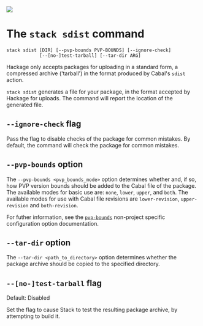 <div class="hidden-warning"><a href="https://docs.haskellstack.org/"><img src="https://cdn.jsdelivr.net/gh/commercialhaskell/stack/doc/img/hidden-warning.svg"></a></div>

# The `stack sdist` command

~~~text
stack sdist [DIR] [--pvp-bounds PVP-BOUNDS] [--ignore-check]
            [--[no-]test-tarball] [--tar-dir ARG]
~~~

Hackage only accepts packages for uploading in a standard form, a compressed
archive ('tarball') in the format produced by Cabal's `sdist` action.

`stack sdist` generates a file for your package, in the format accepted by
Hackage for uploads. The command will report the location of the generated file.

## `--ignore-check` flag

Pass the flag to disable checks of the package for common mistakes. By default,
the command will check the package for common mistakes.

## `--pvp-bounds` option

The `--pvp-bounds <pvp_bounds_mode>` option determines whether and, if so, how
PVP version bounds should be added to the Cabal file of the package. The
available modes for basic use are: `none`, `lower`, `upper`, and `both`. The
available modes for use with Cabal file revisions are `lower-revision`,
`upper-revision` and `both-revision`.

For futher information, see the
[`pvp-bounds`](../configure/yaml/non-project.md#pvp-bounds) non-project specific
configuration option documentation.

## `--tar-dir` option

The `--tar-dir <path_to_directory>` option determines whether the package
archive should be copied to the specified directory.

## `--[no-]test-tarball` flag

Default: Disabled

Set the flag to cause Stack to test the resulting package archive, by attempting
to build it.
